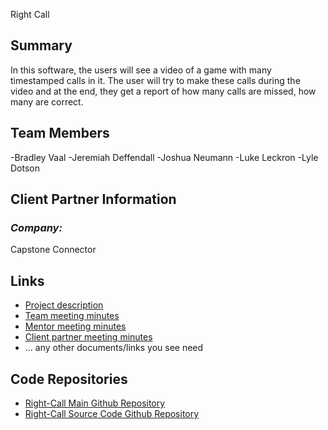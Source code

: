 Right Call
## **Summary**

In this software, the users will see a video of a game with many timestamped calls in it. The user will try to make these calls during the video and at the end, they get a report of how many calls are missed, how many are correct.

## **Team Members**

-Bradley Vaal
-Jeremiah Deffendall
-Joshua Neumann
-Luke Leckron
-Lyle Dotson


## **Client Partner Information**

### *Company:*
Capstone Connector


## **Links**

- [Project description](ProjectDescription.md)
- [Team meeting minutes](MeetingMinutes/Team)
- [Mentor meeting minutes](MeetingMinutes/Mentor)
- [Client partner meeting minutes](MeetingMinutes/ClientPartner)
- ... any other documents/links you see need

## **Code Repositories**

- [Right-Call Main Github Repository](https://github.com/UVCity/Right-Call)
- [Right-Call Source Code Github Repository](https://github.com/BRADrocket72/right-call-web)
